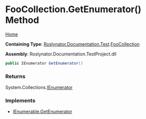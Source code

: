 <a name="_top"></a>

# FooCollection\.GetEnumerator\(\) Method

[Home](../../../../../README.md#_top)

**Containing Type**: [Roslynator.Documentation.Test](../../README.md#_top)\.[FooCollection](../README.md#_top)

**Assembly**: Roslynator\.Documentation\.TestProject\.dll

```csharp
public IEnumerator GetEnumerator()
```

### Returns

System\.Collections\.[IEnumerator](https://docs.microsoft.com/en-us/dotnet/api/system.collections.ienumerator)

### Implements

* [IEnumerable.GetEnumerator](https://docs.microsoft.com/en-us/dotnet/api/system.collections.ienumerable.getenumerator)
